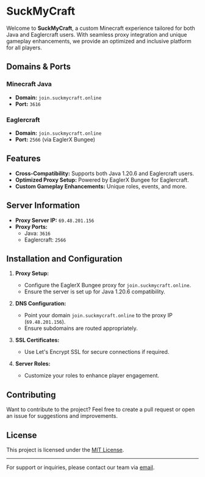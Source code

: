 # SuckMyCraft

Welcome to **SuckMyCraft**, a custom Minecraft experience tailored for both Java and Eaglercraft users. With seamless proxy integration and unique gameplay enhancements, we provide an optimized and inclusive platform for all players.

## Domains & Ports

### Minecraft Java
- **Domain:** `join.suckmycraft.online`
- **Port:** `3616`

### Eaglercraft
- **Domain:** `join.suckmycraft.online`
- **Port:** `2566` (via EaglerX Bungee)

## Features
- **Cross-Compatibility:** Supports both Java 1.20.6 and Eaglercraft users.
- **Optimized Proxy Setup:** Powered by EaglerX Bungee for Eaglercraft.
- **Custom Gameplay Enhancements:** Unique roles, events, and more.

## Server Information
- **Proxy Server IP:** `69.48.201.156`
- **Proxy Ports:**
  - Java: `3616`
  - Eaglercraft: `2566`

## Installation and Configuration
1. **Proxy Setup:**
   - Configure the EaglerX Bungee proxy for `join.suckmycraft.online`.
   - Ensure the server is set up for Java 1.20.6 compatibility.

2. **DNS Configuration:**
   - Point your domain `join.suckmycraft.online` to the proxy IP (`69.48.201.156`).
   - Ensure subdomains are routed appropriately.

3. **SSL Certificates:**
   - Use Let's Encrypt SSL for secure connections if required.

4. **Server Roles:**
   - Customize your roles to enhance player engagement.

## Contributing
Want to contribute to the project? Feel free to create a pull request or open an issue for suggestions and improvements.

## License
This project is licensed under the [MIT License](LICENSE).

---

For support or inquiries, please contact our team via [email](mailto:support@suckmycraft.online).
